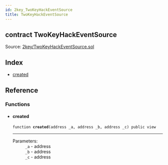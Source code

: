 ```yaml
---
id: 2key_TwoKeyHackEventSource
title: TwoKeyHackEventSource
---
```


<div class="contract-doc"><div class="contract"><h2 class="contract-header"><span class="contract-kind">contract</span> TwoKeyHackEventSource</h2><div class="source">Source: <a href="git+https://github.com/2keynet/web3-alpha/blob/v0.0.3/contracts/2key/TwoKeyHackEventSource.sol" target="_blank">2key/TwoKeyHackEventSource.sol</a></div></div><div class="index"><h2>Index</h2><ul><li><a href="2key_TwoKeyHackEventSource.html#created">created</a></li></ul></div><div class="reference"><h2>Reference</h2><div class="functions"><h3>Functions</h3><ul><li><div class="item function"><span id="created" class="anchor-marker"></span><h4 class="name">created</h4><div class="body"><code class="signature">function <strong>created</strong><span>(address _a, address _b, address _c) </span><span>public </span><span>view </span></code><hr/><dl><dt><span class="label-parameters">Parameters:</span></dt><dd><div><code>_a</code> - address</div><div><code>_b</code> - address</div><div><code>_c</code> - address</div></dd></dl></div></div></li></ul></div></div></div>
